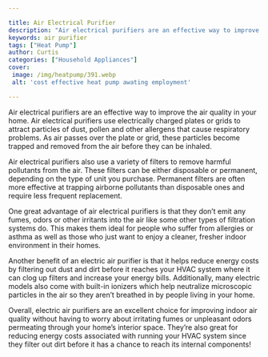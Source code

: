 ```yaml
---

title: Air Electrical Purifier
description: "Air electrical purifiers are an effective way to improve the air quality in your home. Air electrical purifiers use electrically c...read now to learn more"
keywords: air purifier
tags: ["Heat Pump"]
author: Curtis
categories: ["Household Appliances"]
cover: 
 image: /img/heatpump/391.webp
 alt: 'cost effective heat pump awating employment'

---
```


Air electrical purifiers are an effective way to improve the air quality in your home. Air electrical purifiers use electrically charged plates or grids to attract particles of dust, pollen and other allergens that cause respiratory problems. As air passes over the plate or grid, these particles become trapped and removed from the air before they can be inhaled.

Air electrical purifiers also use a variety of filters to remove harmful pollutants from the air. These filters can be either disposable or permanent, depending on the type of unit you purchase. Permanent filters are often more effective at trapping airborne pollutants than disposable ones and require less frequent replacement.

One great advantage of air electrical purifiers is that they don’t emit any fumes, odors or other irritants into the air like some other types of filtration systems do. This makes them ideal for people who suffer from allergies or asthma as well as those who just want to enjoy a cleaner, fresher indoor environment in their homes.

Another benefit of an electric air purifier is that it helps reduce energy costs by filtering out dust and dirt before it reaches your HVAC system where it can clog up filters and increase your energy bills. Additionally, many electric models also come with built-in ionizers which help neutralize microscopic particles in the air so they aren’t breathed in by people living in your home. 

Overall, electric air purifiers are an excellent choice for improving indoor air quality without having to worry about irritating fumes or unpleasant odors permeating through your home’s interior space. They’re also great for reducing energy costs associated with running your HVAC system since they filter out dirt before it has a chance to reach its internal components!
